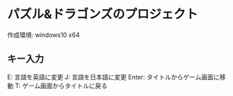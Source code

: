 # パズル&ドラゴンズのプロジェクト
作成環境: windows10 x64

## キー入力
E: 言語を英語に変更
J: 言語を日本語に変更
Enter: タイトルからゲーム画面に移動
T: ゲーム画面からタイトルに戻る